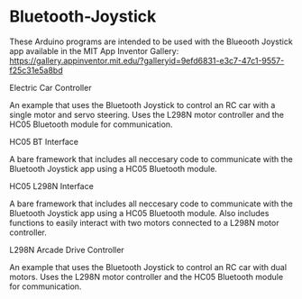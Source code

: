 # Bluetooth-Joystick

These Arduino programs are intended to be used with the Blueooth Joystick app available in the MIT App Inventor Gallery:
https://gallery.appinventor.mit.edu/?galleryid=9efd6831-e3c7-47c1-9557-f25c31e5a8bd

Electric Car Controller

An example that uses the Bluetooth Joystick to control an RC car with a single motor and servo steering. Uses the L298N motor controller and the HC05 Bluetooth module for communication.

HC05 BT Interface

A bare framework that includes all neccesary code to communicate with the Bluetooth Joystick app using a HC05 Bluetooth module.

HC05 L298N Interface

A bare framework that includes all neccesary code to communicate with the Bluetooth Joystick app using a HC05 Bluetooth module. Also includes functions to easily interact with two motors connected to a L298N motor controller.

L298N Arcade Drive Controller

An example that uses the Bluetooth Joystick to control an RC car with dual motors. Uses the L298N motor controller and the HC05 Bluetooth module for communication.
